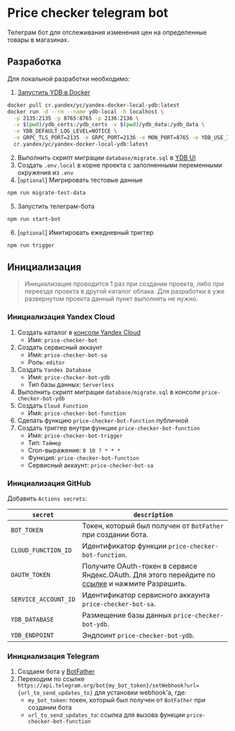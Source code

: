 # Price checker telegram bot

Телеграм бот для отслеживания изменения цен на определенные товары в магазинах.

## Разработка

Для локальной разработки необходимо:

1. [Запустить YDB в Docker](https://cloud.yandex.ru/docs/ydb/getting_started/self_hosted/ydb_docker)

```sh
docker pull cr.yandex/yc/yandex-docker-local-ydb:latest
docker run -d --rm --name ydb-local -h localhost \
  -p 2135:2135 -p 8765:8765 -p 2136:2136 \
  -v $(pwd)/ydb_certs:/ydb_certs -v $(pwd)/ydb_data:/ydb_data \
  -e YDB_DEFAULT_LOG_LEVEL=NOTICE \
  -e GRPC_TLS_PORT=2135 -e GRPC_PORT=2136 -e MON_PORT=8765 -e YDB_USE_IN_MEMORY_PDISKS=true \
  cr.yandex/yc/yandex-docker-local-ydb:latest
```

2. Выполнить скрипт миграции `database/migrate.sql` в [YDB UI](http://localhost:8765/)
3. Создать `.env.local` в корне проекта с заполненными переменными окружения из `.env`
4. [`optional`] Мигрировать тестовые данные

```sh
npm run migrate-test-data
```

5. Запустить телеграм-бота

```sh
npm run start-bot
```

6. [`optional`] Имитировать ежедневный триггер

```sh
npm run trigger
```

## Инициализация

> Инициализация проводится 1 раз при создании проекта, либо при переезде проекта в другой каталог облака. Для разработки в уже развернутом проекта данный пункт выполнять не нужно.

### Инициализация Yandex Cloud

1. Создать каталог в [консоли Yandex Cloud](https://console.cloud.yandex.ru/cloud)
    - Имя: `price-checker-bot`
2. Создать сервисный аккаунт
    - Имя: `price-checker-bot-sa`
    - Роль: `editor`
3. Создать `Yandex Database`
    - Имя: `price-checker-bot-ydb`
    - Тип базы данных: `Serverless`
4. Выполнить скрипт миграции `database/migrate.sql` в консоли `price-checker-bot-ydb`
5. Создать `Cloud Function`
    - Имя: `price-checker-bot-function`
6. Сделать функцию `price-checker-bot-function` публичной
7. Создать триггер внутри функции `price-checker-bot-function`
    - Имя: `price-checker-bot-trigger`
    - Тип: `Таймер`
    - Cron-выражение: `0 10 ? * * *`
    - Функция: `price-checker-bot-function`
    - Сервисный аккаунт: `price-checker-bot-sa`

### Инициализация GitHub

Добавить `Actions secrets`:

| `secret`             | `description`                                                                                                                                                                                       |
| -------------------- | --------------------------------------------------------------------------------------------------------------------------------------------------------------------------------------------------- |
| `BOT_TOKEN`          | Токен, который был получен от `BotFather` при создании бота.                                                                                                                                        |
| `CLOUD_FUNCTION_ID`  | Идентификатор функции `price-checker-bot-function`.                                                                                                                                                 |
| `OAUTH_TOKEN`        | Получите OAuth-токен в сервисе Яндекс.OAuth. Для этого перейдите по [ссылке](https://oauth.yandex.ru/authorize?response_type=token&client_id=1a6990aa636648e9b2ef855fa7bec2fb) и нажмите Разрешить. |
| `SERVICE_ACCOUNT_ID` | Идентификатор сервисного аккаунта `price-checker-bot-sa`.                                                                                                                                           |
| `YDB_DATABASE`       | Размещение базы данных `price-checker-bot-ydb`.                                                                                                                                                     |
| `YDB_ENDPOINT`       | Эндпоинт `price-checker-bot-ydb`.                                                                                                                                                                   |

### Инициализация Telegram

1. Создаем бота у [BotFather](https://t.me/BotFather)
2. Переходим по ссылке `https://api.telegram.org/bot{my_bot_token}/setWebhook?url={url_to_send_updates_to}` для установки webhook'а, где:
    - `my_bot_token`: токен, который был получен от `BotFather` при создании бота
    - `url_to_send_updates_to`: ссылка для вызова функции `price-checker-bot-function`
